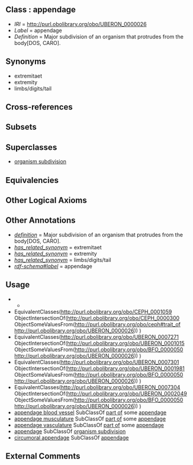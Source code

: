 
## Class : appendage

 * *IRI* = http://purl.obolibrary.org/obo/UBERON_0000026
 * *Label* = appendage
 * *Definition* = Major subdivision of an organism that protrudes from the body[DOS, CARO].

## Synonyms

 * extremitaet
 * extremity
 * limbs/digits/tail

## Cross-references


## Subsets


## Superclasses

 * [organism subdivision](../../UBERON/75/UBERON_0000475.md)

## Equivalencies


## Other Logical Axioms


## Other Annotations

 * *[definition](../../IAO/15/IAO_0000115.md)* = Major subdivision of an organism that protrudes from the body[DOS, CARO].
 * *[has_related_synonym](../../ym/oboInOwl#hasRelatedSynonym.md)* = extremitaet
 * *[has_related_synonym](../../ym/oboInOwl#hasRelatedSynonym.md)* = extremity
 * *[has_related_synonym](../../ym/oboInOwl#hasRelatedSynonym.md)* = limbs/digits/tail
 * *[rdf-schema#label](../../el/rdf-schema#label.md)* = appendage

## Usage

 * -
 * EquivalentClasses(<http://purl.obolibrary.org/obo/CEPH_0001059> ObjectIntersectionOf(<http://purl.obolibrary.org/obo/CEPH_0000300> ObjectSomeValuesFrom(<http://purl.obolibrary.org/obo/ceph#trait_of> <http://purl.obolibrary.org/obo/UBERON_0000026>)) )
 * EquivalentClasses(<http://purl.obolibrary.org/obo/UBERON_0007271> ObjectIntersectionOf(<http://purl.obolibrary.org/obo/UBERON_0001015> ObjectSomeValuesFrom(<http://purl.obolibrary.org/obo/BFO_0000050> <http://purl.obolibrary.org/obo/UBERON_0000026>)) )
 * EquivalentClasses(<http://purl.obolibrary.org/obo/UBERON_0007301> ObjectIntersectionOf(<http://purl.obolibrary.org/obo/UBERON_0001981> ObjectSomeValuesFrom(<http://purl.obolibrary.org/obo/BFO_0000050> <http://purl.obolibrary.org/obo/UBERON_0000026>)) )
 * EquivalentClasses(<http://purl.obolibrary.org/obo/UBERON_0007304> ObjectIntersectionOf(<http://purl.obolibrary.org/obo/UBERON_0002049> ObjectSomeValuesFrom(<http://purl.obolibrary.org/obo/BFO_0000050> <http://purl.obolibrary.org/obo/UBERON_0000026>)) )
 * [appendage blood vessel](../../UBERON/01/UBERON_0007301.md) SubClassOf [part of](../../BFO/50/BFO_0000050.md) some [appendage](../../UBERON/26/UBERON_0000026.md)
 * [appendage musculature](../../UBERON/71/UBERON_0007271.md) SubClassOf [part of](../../BFO/50/BFO_0000050.md) some [appendage](../../UBERON/26/UBERON_0000026.md)
 * [appendage vasculature](../../UBERON/04/UBERON_0007304.md) SubClassOf [part of](../../BFO/50/BFO_0000050.md) some [appendage](../../UBERON/26/UBERON_0000026.md)
 * [appendage](../../UBERON/26/UBERON_0000026.md) SubClassOf [organism subdivision](../../UBERON/75/UBERON_0000475.md)
 * [circumoral appendage](../../CEPH/08/CEPH_0000308.md) SubClassOf [appendage](../../UBERON/26/UBERON_0000026.md)

## External Comments

